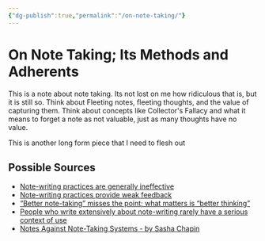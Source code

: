 ```yaml
---
{"dg-publish":true,"permalink":"/on-note-taking/"}
---
```

# On Note Taking; Its Methods and Adherents

This is a note about note taking. Its not lost on me how ridiculous that is, but it is still so. Think about Fleeting notes, fleeting thoughts, and the value of capturing them. Think about concepts like Collector's Fallacy and what it means to forget a note as not valuable, just as many thoughts have no value.

This is another long form piece that I need to flesh out

## Possible Sources
- [Note-writing practices are generally ineffective](https://notes.andymatuschak.org/z8V2q398qu89vdJ73N2BEYCgevMqux3yxQUAC)
- [Note-writing practices provide weak feedback](https://notes.andymatuschak.org/z66PNF1Wt4AZ4j7TVEenkvPZgvDcHPuSdJC2r)
- [“Better note-taking” misses the point; what matters is “better thinking”](https://notes.andymatuschak.org/z7kEFe6NfUSgtaDuUjST1oczKKzQQeQWk4Dbc)
- [People who write extensively about note-writing rarely have a serious context of use](https://notes.andymatuschak.org/zUMFE66dxeweppDvgbNAb5hukXzXQu8ErVNv)
- [Notes Against Note-Taking Systems - by Sasha Chapin](https://sashachapin.substack.com/p/notes-against-note-taking-systems)
